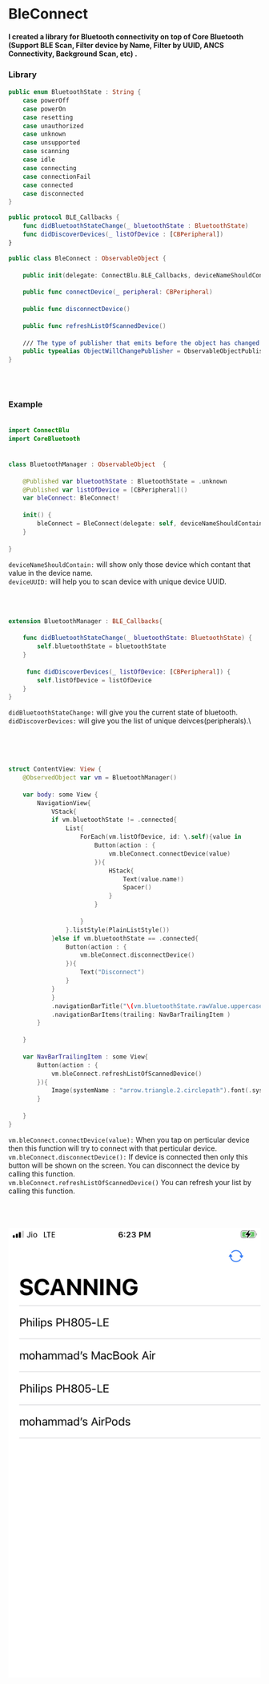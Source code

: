 # BleConnect
 
#### I created a library for Bluetooth connectivity on top of Core Bluetooth (Support BLE Scan, Filter device by Name, Filter by UUID, ANCS Connectivity, Background Scan, etc) .


### Library

```swift
public enum BluetoothState : String {
    case powerOff
    case powerOn
    case resetting
    case unauthorized
    case unknown
    case unsupported
    case scanning
    case idle
    case connecting
    case connectionFail
    case connected
    case disconnected
}
```


```swift
public protocol BLE_Callbacks {
    func didBluetoothStateChange(_ bluetoothState : BluetoothState)
    func didDiscoverDevices(_ listOfDevice : [CBPeripheral])
}
```

```swift
public class BleConnect : ObservableObject {

    public init(delegate: ConnectBlu.BLE_Callbacks, deviceNameShouldContain: String?, deviceUUID: String?)

    public func connectDevice(_ peripheral: CBPeripheral)

    public func disconnectDevice()

    public func refreshListOfScannedDevice()

    /// The type of publisher that emits before the object has changed.
    public typealias ObjectWillChangePublisher = ObservableObjectPublisher
}
```
<br><br>
### Example
```swift

import ConnectBlu
import CoreBluetooth


class BluetoothManager : ObservableObject  {

    @Published var bluetoothState : BluetoothState = .unknown
    @Published var listOfDevice = [CBPeripheral]()
    var bleConnect: BleConnect!

    init() {
        bleConnect = BleConnect(delegate: self, deviceNameShouldContain: nil, deviceUUID: nil)
    }

}
```
`deviceNameShouldContain:` will show only those device which contant that value in the device name.\
`deviceUUID:` will help you to scan device with unique device UUID.


<br> <br>


```swift
extension BluetoothManager : BLE_Callbacks{
    
    func didBluetoothStateChange(_ bluetoothState: BluetoothState) {
        self.bluetoothState = bluetoothState
    }

     func didDiscoverDevices(_ listOfDevice: [CBPeripheral]) {
        self.listOfDevice = listOfDevice
    }
}
```
`didBluetoothStateChange:` will give you the current state of bluetooth.\
`didDiscoverDevices:` will give you the list of unique deivces(peripherals).\

<br><br>

```swift

struct ContentView: View {
    @ObservedObject var vm = BluetoothManager()
    
    var body: some View {
        NavigationView{
            VStack{
            if vm.bluetoothState != .connected{
                List{
                    ForEach(vm.listOfDevice, id: \.self){value in
                        Button(action : {
                            vm.bleConnect.connectDevice(value)
                        }){
                            HStack{
                                Text(value.name!)
                                Spacer()
                            }
                        }
                        
                    }
                }.listStyle(PlainListStyle())
            }else if vm.bluetoothState == .connected{
                Button(action : {
                    vm.bleConnect.disconnectDevice()
                }){
                    Text("Disconnect")
                }
            }
            }
            .navigationBarTitle("\(vm.bluetoothState.rawValue.uppercased())")
            .navigationBarItems(trailing: NavBarTrailingItem )
        }
        
    }
    
    var NavBarTrailingItem : some View{
        Button(action : {
            vm.bleConnect.refreshListOfScannedDevice()
        }){
            Image(systemName : "arrow.triangle.2.circlepath").font(.system(size: 18)).padding(8)
        }
        
    }
}

```
`vm.bleConnect.connectDevice(value):` When you tap on perticular device then this function will try to connect with that perticular device.\
`vm.bleConnect.disconnectDevice():` If device is connected then only this button will be shown on the screen. You can disconnect the device by calling this function.\
`vm.bleConnect.refreshListOfScannedDevice()` You can refresh your list by calling this function.

<br><br><br>
![alt text](https://github.com/MdMugish/BleConnect/blob/main/ListOfDevices.jpeg?raw=true)
